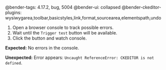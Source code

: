 @bender-tags: 4.17.2, bug, 5004
@bender-ui: collapsed
@bender-ckeditor-plugins: wysiwygarea,toolbar,basicstyles,link,format,sourcearea,elementspath,undo

1. Open a browser console to track possible errors.
2. Wait until the `Trigger test` button will be available.
3. Click the button and watch console.

**Expected:** No errors in the console.

**Unexpected:** Error appears: `Uncaught ReferenceError: CKEDITOR is not defined`.
